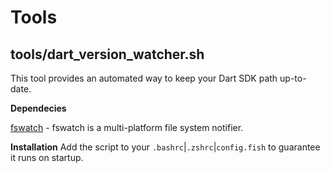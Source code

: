 # Tools

## tools/dart_version_watcher.sh
This tool provides an automated way to keep your Dart SDK path up-to-date.

**Dependecies**

[fswatch](https://github.com/emcrisostomo/fswatch) - fswatch is a multi-platform file system notifier.

**Installation**
Add the script to your `.bashrc`|`.zshrc`|`config.fish` to guarantee it runs on startup.


